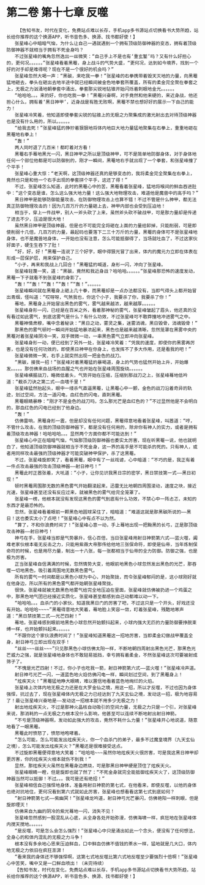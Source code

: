 # 第二卷 第十七章 反噬
        【告知书友，时代在变化，免费站点难以长存，手机app多书源站点切换看书大势所趋，站长给你推荐的这个换源APP，听书音色多、换源、找书都好使！】
       张星峰心中暗暗气恼，为什么让自己一遇就遇到一个拥有顶级防御神器的变态，拥有着顶级防御神器不就相当于拥有不死金身吗？
       不过张星峰的嘴角忽然逸出一丝微笑：“自己手上不是也有‘重玄錾’吗？又有什么好担心的，更何况。。。。。。”张星峰看着黑罨，身上战斗的气势大盛，“更何况，达到如今境界，找到一个好的对手却是难得呢？现在不是一个很好的机会吗？”
       张星峰忽然大喝一声：“黑碳，来吃我一拳！”张星峰的右拳携带着毁天灭地的力量，向黑罨猛地砸去，拳头在砸出去地半途中就已经瞬间被金色地拳套所覆盖，所有的柔金完全聚在拳套之上，无极之力汹涌地朝拳套中涌出，拳套那尖锐地钻锥开始闪烁着刺眼地金光。。。。。。
       “哈哈哈。。。来的好，你也吃我一拳！”黑罨兴奋啊，对手竟然和他来硬的，来近身战，他还担心什么，拥有着‘黑日神甲’，近身战是有胜无败啊，黑罨不禁也想好好的展示一下自己的能力！
       张星峰冷笑着，他知道即使拳套尖锐的钻锥上的无极之力聚集成的激光射出去对待顶级神器也是没有什么用的，所以。。。。。。
       “给我去死！”张星峰猛的狰狞着狠狠地将体内地巨大地力量猛地聚集在右拳上，重重地砸在黑罨地右拳上！
       “轰！”
       两人同时退了几百米！都盯着对方看！
       黑罨右手蓦地黑光一闪，黑日神甲之所以是顶级神甲，可不是简单地防御身体，对于身体地任何一个部位他都是可以防御到的，刚才一瞬间，黑罨地右手就出现了一个拳套，和张星峰撞了个平手！
       张星峰心重大惊：“老天啊，这顶级神器还真的是够变态的，我将柔金完全聚集在右拳上，竟然也只是和他一个右手出现的拳套拼个平手，这还了得！”
       不过，张星峰怎么知道，此时的黑罨心中的苦，黑罨看着张星峰，猛地将喉间的鲜血吞进肚中：“这个变态是谁，怎么这么强大地力量！这么强大地物理攻击，难道他是魔兽中的高手吗？”
       黑日神甲是能够防御能量攻击，在防御物理攻击上也算不错！不过不管是什么神甲，都无法真正防御物理攻击的！因为几百万斤的力量砸上去，神甲内部也会受到压迫地！
       相当于，穿上一件战甲，别人一斧头砍了上来，虽然斧头砍不破战甲，可是那力量却是传递了进去不少，压迫是很大地！
       虽然黑日神甲是顶级神器，但是也不可能完全将砸在上面的力量给卸掉，只能削弱，可是即使削弱十几倍，几百万的力量，最起码也要落下二三十万斤的力量，黑罨的身体可不是张星峰地身体，也不是魔兽地身体，一开始也没有注意，怎么可能抵御得了，当场就吐血了，不过这家伙好面子，硬生生吞下了肚！
       “好，好，好！”黑罨一连说了三个好字，眼中得狠光冒了出来，体内的魔元力立即在体表在形成一层保护层，用来保护自己。
       “小子，再来和我战上几回合！”黑罨猛的喊道，身形一闪，冲向了张星峰。
       张星峰轻蔑一笑，道：“黑碳，竟然和我近身战？哈哈哈。。。。。。”张星峰那恐怖的速度发动，黑罨一下子就看不到张星峰的身影了。
       “轰！”“轰！”“轰！”“轰！”“轰！”。。。。。。
       张星峰瞬间就在黑罨身上砸上几十拳，而黑罨却是一点办法都没有，当即气得头上都开始冒出青烟，怪叫道：“哎呀呀，气煞我也，你这个小子，我要杀了你，我要杀了你！”
       蓦地，黑罨身上开始冒出黑色的雾气，雾气越来越浓，越来越厚。。。。。。
       张星峰身形一闪，已经是在百米之外，看着那神秘的雾气，张星峰皱起了眉头，他还真的没有看过如此雾气，到底这雾气是什么？有什么功效，不过张星峰可不敢莽撞地冲进雾气之中。
       黑罨神情肃穆，嘴中念着秘诀：“黑日之动，雾灵之集，迷雾消魂，黑日毁骨，消魂毁骨！”
       那黑色的雾气顿时一瞬间开始猛地暴浓起来，黑色也是越来越清晰，忽然笼罩在黑雾中央的黑罨对着张星峰阴冷一笑，双手微微一动，一串黑色雾气立即冲向张星峰。
       张星峰身形一动，便已经到了另外一处，张星峰冷笑着：“凭我的速度，即使你的黑雾再厉害，也是没有任何功效的，即使黑日神甲在你身上，也发挥不了多大作用，还是看我的吧！”
       张星峰微微一笑，右手上就突然出现一把金色的战刀。
       “黑碳，接我一招！”张星峰对着黑罨猛的暴喝道，身上的气势也猛然开始上升，开始爆发。。。。。那仿佛来自战场的血腥之气也开始在张星峰周围旋绕。。。。。。
       张星峰横握战刀，略微低着头，气势开始在压缩，压缩到那战刀之上，张星峰蓦地低吟道：“截杀刀诀之第二式——血嗜千里！”
       张星峰猛然抬起头，眼中一缕杀气直逼黑罨，让黑罨心中一颤，金色的战刀沿着奇异的轨迹，划过空间，方法一道闪电，血红色的闪电，直刺黑罨。
       黑罨眼睛暴睁：“刚才不是金色的战刀吗，怎么那光芒是血红色的？”不过显然他是不会明白的，那血红色的闪电已经到了他身边。
       “轰！”
       仿佛雷响，黑罨身形一震，但是却没有任何问题，黑罨得意地看着张星峰，叫嚣道：“哼，不管什么攻击，在我的顶级防御神器下，都是没有任何用的，除非你有神人的实力，或者是拥有着顶级攻击神器！哈哈哈哈。。。显然两个方面你都不可能达到！”
       张星峰心中正在暗暗气恼，气恼那顶级防御神器也委实太厉害，现在听黑罨一说，他也就明白了，他知道顶级防御神器就相当于不死金身，这一界的高手是不可能杀的死的。只有神人，或者用同样攻击最强的顶级神器才可能突破神甲保护，杀了这黑罨。
       不过，张星峰旋即笑了，看着黑罨，眼中有了一丝戏谑，心中暗道：“不巧的是，我正有着一件点攻击最强的攻击顶级神器——射日神弓！”
       黑罨此时正嚣张着，大吼道：“小子，让你见识我黑日宗的密学，黑日禁技第一式——黑日初现！”
       顿时黑罨周围那无数的黑色雾气开始翻滚起来，迅雷无比地朝四周围滚动，速度之块，接近光速，张星峰甚至还没有反应过来，就被黑色的雾气给完全笼罩了。
       张星峰一楞，他根本就没有发现这黑色的雾气到底有什么功效，不禁心中一阵忐忑，未知的东西才是最恐怖的。
       忽然，张星峰看着眼前一颗黑色地圆球呆住了，暗暗道：“难道这就是那黑碳所说的——黑日！这也委实太小了点吧！”张星峰心中有点不以为然。
       “算了，不和你浪费时间了！”张星峰心意一动，手上蓦地出现一把黝黑的长弓，正是那顶级攻击神器——射日神弓！
       神弓在手，张星峰当即是气势暴升，信心百倍，当日张星峰用射日神箭第六式——蓝火噬，阗难老家伙根本毫无反击之力，只能用紫薇大帝那传给他地三张保命符，即使是仙帝，当年炼制保命符的时候，也是用尽力量，制出一十八张，每一张都相当于仙帝的全力防御。防御之强，也是极为厉害。
       正当张星峰自信满满的时候，忽然情势大变，他眼前地黑色小球忽然发出黑色的光芒，那吞噬一切地黑色，吸引着周围地无数黑色雾气。
       所有的雾气一时间都是以黑色小球为中心，开始聚拢，而令张星峰郁闷的是，这小球刚好就在他身边，所以所有的黑色雾气都开始朝张星峰聚拢。
       很快，张星峰就被无数黑色地雾气给完全地压迫在里面，张星峰就仿佛被扔进一个鸡蛋之中，那黑色地气团已经接近实质化，张星峰甚至都感到自己动都难以动一下。
       “哈哈哈。。。血杀门的小家伙，知道我黑日门的厉害了吧，不过这只是一个开头，好戏还没有开始。哈哈哈~~~~”黑罨得意地大笑着，蓦地脸上笑容一敛，盯着张星峰，残酷地寒声道：“黑日禁技第二式——光芒四射！”
       蓦地，张星峰感到眼前地黑色小球忽然开始颤抖起来，小球内强大无匹的力量防御要挣脱束缚一样，也开始颤抖起来。。。。。。
       “不跟你这个家伙浪费时间了！”张星峰知道黑罨这一招地厉害，当即柔金幻做战甲覆盖全身，射日神弓立即出现在双手！
       “丝丝~~~丝丝~~~”只见那黑色小球仿佛太阳一样，不断地朝四周射出黑色光芒，那黑色光芒威力之强，就是张星峰地身体也不敢轻易抵挡，幸亏拥有着柔金，不然张星峰这次可要被射成筛子了。
       “不愧是光芒四射！不过，你小子也吃我一箭，射日神箭第六式——蓝火噬！”张星峰冷声道。
       射日神弓光芒一闪，一道蓝色地火焰仿佛闪电一样，瞬间划过空间，到了黑罨身上！
       “炫疾天火！”黑罨猛地睁大眼睛，难以置信地看着蓝色地绚烂的火焰。
       张星峰上次体内地无极之力还是在大罗金仙之境，用这一招，所以才反噬，不过也因为身体强悍，抗过去了，现在张星峰体内无极之力已经达到了九天玄仙之境，发动这一招，极为地容易了！最让张星峰兴奋地是——发动这一招根本就不用多少无极之力！
       射出地炫疾天火，不过是那神火晶核自动吸引的空间力量，无极之力只是一个引，对张星峰来说，那消耗的一点无极之力根本没什么影响，他甚至可以连续不断地射出射日神箭。
       “不亏是顶级神器啊，发动如此强大的攻击，竟然不耗什么力量！”张星峰开心地说道，随意地看了一眼黑罨。
       黑罨此时愤怒了，愤怒地咆哮着。
       “怎么可能，怎么可能发出炫疾天火，你一个血杀门的弟子，最多不过魔皇境界（九天玄仙之境），怎么可能发出炫疾天火？”黑罨还是很难接受这点。
       不过旋即黑罨便得意地大笑着：“哈哈哈~~~虽然你地炫疾天火很厉害，可是我这黑日神甲却更厉害，你的炫疾天火根本就伤不到我！”
       显然，那炫疾天火虽然在黑罨身边燃烧，可是那黑日神甲硬是顶住了炫疾天火。
       张星峰眼睛一瞪，但是旋即也就了然了：“不死金身就完全能抵御炫疾天火了，这顶级防御神器当然可以抵御！不过。。。我可是还有绝招！”
       张星峰相信自己强悍地身体，准备用射日神箭的第七式，在他看来，即使反噬，以他的身体也绝对抗地住，更何况看到第六式就如此厉害，张星峰也想看看这第七式到底如何？
       “射日神箭第七式——紫幽冥！”张星峰龙吟道，射日神弓光芒暴闪，仿佛艳阳一样刺眼，但是旋即堙灭！
       仿佛来自九幽的阴冷的紫光蓦地一闪，消失不见！
       张星峰忽然感到一股混乱从心底，从全身各处开始弥漫，仿佛海啸一样，疯狂地在张星峰体内搅天搅地。。。。。。
       “是反噬，可是怎么会怎么强烈！”张星峰心中只是涌出如此一个念头，便没有了任何想法，全身心的和体内混乱的无极之力斗争！
       根本没有多余地心思来压迫鲜血，口中鲜血仿佛不值钱的茶水一样，猛地就是几大口，体内地无极之力依旧在疯狂澎湃！
       “看来我的身体还不够强悍啊，这第七式地反噬比第六式地反噬至少要强烈十倍啊！”张星峰心中苦笑，嘴中又是一口鲜血喷出！（未完待续）
       【告知书友，时代在变化，免费站点难以长存，手机app多书源站点切换看书大势所趋，站长给你推荐的这个换源APP，听书音色多、换源、找书都好使！】